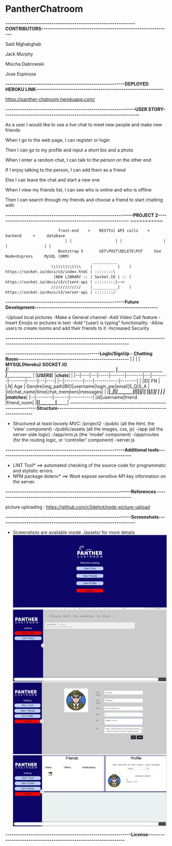 # PantherChatroom

**--------------------------------------------------------------CONTRIBUTORS--------------------------------------------------------------**

Said Mghabghab

Jack Murphy

Mischa Dabrowski

Jose Espinoza

**---------------------------------------------------------DEPLOYED HEROKU LINK-------------------------------------------------------------**

https://panther-chatroom.herokuapp.com/
 
 
 **--------------------------------------------------------------USER STORY-----------------------------------------------------------------**

As a user I would like to use a live chat to meet new people and make new friends 

When 
I go to the web page, I can register or login

Then
I can go to my profile and input a short bio and a photo

When
I enter a random chat, I can talk to the person on the other end
 
If 
I enjoy talking to the person, I can add them as a friend

Else
I can leave the chat and start a new one

When
I view my friends list, I can see who is online and who is offline

Then
I can search through my friends and choose a friend to start chatting with


**-------------------------------------------------------------PROJECT 2---------------------------------------------------------------**
                                                             ===========

                           front-end    +    RESTful API calls    +    backend     +     database
                              | |                   | |                  | |                | |
                           Bootstrap 5       GET\POST\DELETE\PUT     Use Node+Express     MySQL (ORM)
                                          ___________
                        \\\\\\\\\\\\\    |           |    ( https://socket.io/docs/v3/index.html ) ::::::::\
                         |NEW LIBRARY :: | Socket.IO | :: ( https://socket.io/docs/v3/client-api ) :::::::::}~~>
                        /////////////    |___________|    ( https://socket.io/docs/v3/server-api ) ::::::::/

                                 
**---------------------------------------------------------Future Development-----------------------------------------------------------**
                                              
-Upload local pictures
-Make a General channel
-Add Video Call feature
-Insert Emojis or pictures in text
-Add “{user} is typing” functionality.
-Allow users to create rooms and add their friends to it
-Increased Security
                                               
**---------------------------------------------------------------------------------------------------------------------------------------**

**---------------------------------------------LogIn/SignUp      -     Chatting Room-----------------------------------------------------**
                                                   | |                      | |
                                            __MYSQL(Heroku)__           __SOCKET.IO__
                             _______________________|________________________|_____________________________________________________
    ________________________|______________________________________________      _____________|_________________________           |
   |_________________________________USERS_________________________________|    |_________________chats_________________|          |
   |--|----|---|-----|-------|--------|---|--------|--------|-----|---|----|    |--|---------|----|------------|--------|          |
   |ID| FN | LN| Age | Gendre|img_path|BIO|username|login_pw|email|S_Q|S_A |    |id|chat_name|time|chat_members|messages|          |
   |__|____|___|_____|_______|________|___|________|________|_____|___|____|    |__|_________|____|____________|________|          |
                                                                                                              _____________________|
                                                                                                         ____|__________________________
                                                                                                        |___________matches_____________|
                                                                                                        |--|--------|-------|-----------|
                                                                                                        |id|username|friend |friend_room|
                                                                                                        |__|________|_______|___________|
**-------------------------------------------------------------Structure-----------------------------------------------------------------**      
      
* Structured at least loosely MVC:
 /project2
  -/public (all the html, the ‘view’ component)
  -/public/assets (all the images, css, js)
  -/app (all the server-side logic)
  -/app/orm.js (the ‘model’ component)
  -/app/routes (for the routing logic, or ‘controller’ component)
  -server.js
  
**---------------------------------------------------------Additional tools---------------------------------------------------------------**

* LINT Tool* ==> automated checking of the source code for programmatic and stylistic errors.          
* NPM package dotenv* ==> Wont expose sensitive API key information on the server.    

**------------------------------------------------------------References ----------------------------------------------------------------**

picture uploading  :  https://github.com/c0dehot/node-picture-upload
               
**------------------------------------------------------------Screenshots-----------------------------------------------------------------**
* Screenshots are available inside ./assets/ for more details
![GitHub Logo](/public/assets/main-room.JPG)
![GitHub Logo](/public/assets/random-chat.JPG)
![GitHub Logo](/public/assets/profile.JPG)
![GitHub Logo](/public/assets/friends.JPG)

**------------------------------------------------------------License-----------------------------------------------------------------**
 